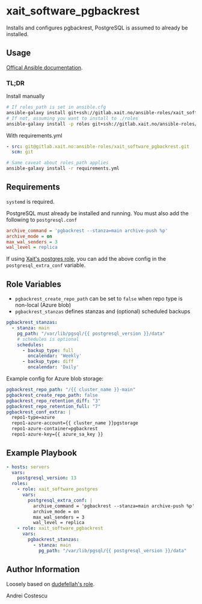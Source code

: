 # xait_software_pgbackrest

Installs and configures pgbackrest, PostgreSQL is assumed to already be installed.

## Usage

[Offical Ansible documentation](https://docs.ansible.com/ansible/latest/galaxy/user_guide.html#installing-multiple-roles-from-a-file).

### TL;DR

Install manually
```sh
# If roles_path is set in ansible.cfg
ansible-galaxy install git+ssh://gitlab.xait.no/ansible-roles/xait_software_pgbackrest.git
# If not, assuming you want to install to ./roles
ansible-galaxy install -p roles git+ssh://gitlab.xait.no/ansible-roles/xait_software_pgbackrest.git
```

With requirements.yml
```yml
- src: git@gitlab.xait.no:ansible-roles/xait_software_pgbackrest.git
  scm: git
```
```sh
# Same caveat about roles_path applies
ansible-galaxy install -r requirements.yml
```

## Requirements

`systemd` is required.

PostgreSQL must already be installed and running. You must also add the following to `postgresql.conf`

```ini
archive_command = 'pgbackrest --stanza=main archive-push %p'
archive_mode = on
max_wal_senders = 3
wal_level = replica
```

If using [Xait's postgres role](https://gitlab.xait.no/collab/xait_software_postgres), you can add the above config in the `postgresql_extra_conf` variable.

## Role Variables

- `pgbackrest_create_repo_path` can be set to `false` when repo type is non-local (Azure blob)
- `pgbackrest_stanzas` defines stanzas and (optional) scheduled backups

```yml
pgbackrest_stanzas:
  - stanza: main
    pg_path: "/var/lib/pgsql/{{ postgresql_version }}/data"
    # schedules is optional
    schedules:
      - backup_type: full
        oncalendar: 'Weekly'
      - backup_type: diff
        oncalendar: 'Daily'
```

Example config for Azure blob storage:

```yml
pgbackrest_repo_path: "/{{ cluster_name }}-main"
pgbackrest_create_repo_path: false
pgbackrest_repo_retention_diff: "3"
pgbackrest_repo_retention_full: "7"
pgbackrest_conf_extra: |
  repo1-type=azure
  repo1-azure-account={{ cluster_name }}pgstorage
  repo1-azure-container=pgbackrest
  repo1-azure-key={{ azure_sa_key }}
```

## Example Playbook

```yml
- hosts: servers
  vars:
    postgresql_version: 13
  roles:
    - role: xait_software_postgres
      vars:
        postgresql_extra_conf: |
          archive_command = 'pgbackrest --stanza=main archive-push %p'
          archive_mode = on
          max_wal_senders = 3
          wal_level = replica
    - role: xait_software_pgbackrest
      vars:
        pgbackrest_stanzas:
          - stanza: main
            pg_path: "/var/lib/pgsql/{{ postgresql_version }}/data"
```

## Author Information

Loosely based on [dudefellah's role](https://github.com/dudefellah/ansible-role-pgbackrest).

Andrei Costescu
